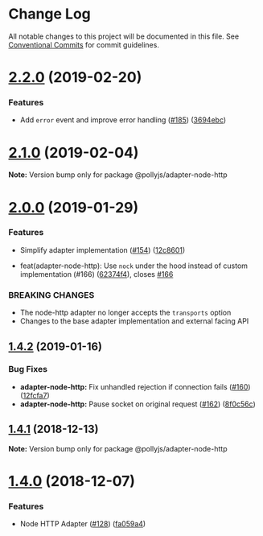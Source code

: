 # Change Log

All notable changes to this project will be documented in this file.
See [Conventional Commits](https://conventionalcommits.org) for commit guidelines.

# [2.2.0](https://github.com/netflix/pollyjs/tree/master/packages/@pollyjs/adapter-node-http/compare/v2.1.0...v2.2.0) (2019-02-20)


### Features

* Add `error` event and improve error handling ([#185](https://github.com/netflix/pollyjs/tree/master/packages/[@pollyjs](https://github.com/pollyjs)/adapter-node-http/issues/185)) ([3694ebc](https://github.com/netflix/pollyjs/tree/master/packages/@pollyjs/adapter-node-http/commit/3694ebc))





# [2.1.0](https://github.com/netflix/pollyjs/tree/master/packages/@pollyjs/adapter-node-http/compare/v2.0.0...v2.1.0) (2019-02-04)

**Note:** Version bump only for package @pollyjs/adapter-node-http





# [2.0.0](https://github.com/netflix/pollyjs/tree/master/packages/@pollyjs/adapter-node-http/compare/v1.4.2...v2.0.0) (2019-01-29)


### Features

* Simplify adapter implementation ([#154](https://github.com/netflix/pollyjs/tree/master/packages/[@pollyjs](https://github.com/pollyjs)/adapter-node-http/issues/154)) ([12c8601](https://github.com/netflix/pollyjs/tree/master/packages/@pollyjs/adapter-node-http/commit/12c8601))


*  feat(adapter-node-http): Use `nock` under the hood instead of custom implementation (#166) ([62374f4](https://github.com/netflix/pollyjs/tree/master/packages/@pollyjs/adapter-node-http/commit/62374f4)), closes [#166](https://github.com/netflix/pollyjs/tree/master/packages/@pollyjs/adapter-node-http/issues/166)


### BREAKING CHANGES

* The node-http adapter no longer accepts the `transports` option
* Changes to the base adapter implementation and external facing API





## [1.4.2](https://github.com/netflix/pollyjs/tree/master/packages/@pollyjs/adapter-node-http/compare/v1.4.1...v1.4.2) (2019-01-16)


### Bug Fixes

* **adapter-node-http:** Fix unhandled rejection if connection fails ([#160](https://github.com/netflix/pollyjs/tree/master/packages/[@pollyjs](https://github.com/pollyjs)/adapter-node-http/issues/160)) ([12fcfa7](https://github.com/netflix/pollyjs/tree/master/packages/@pollyjs/adapter-node-http/commit/12fcfa7))
* **adapter-node-http:** Pause socket on original request ([#162](https://github.com/netflix/pollyjs/tree/master/packages/[@pollyjs](https://github.com/pollyjs)/adapter-node-http/issues/162)) ([8f0c56c](https://github.com/netflix/pollyjs/tree/master/packages/@pollyjs/adapter-node-http/commit/8f0c56c))





## [1.4.1](https://github.com/netflix/pollyjs/tree/master/packages/@pollyjs/adapter-node-http/compare/v1.4.0...v1.4.1) (2018-12-13)

**Note:** Version bump only for package @pollyjs/adapter-node-http





# [1.4.0](https://github.com/netflix/pollyjs/tree/master/packages/@pollyjs/adapter-node-http/compare/v1.3.2...v1.4.0) (2018-12-07)


### Features

* Node HTTP Adapter ([#128](https://github.com/netflix/pollyjs/tree/master/packages/[@pollyjs](https://github.com/pollyjs)/adapter-node-http/issues/128)) ([fa059a4](https://github.com/netflix/pollyjs/tree/master/packages/@pollyjs/adapter-node-http/commit/fa059a4))
